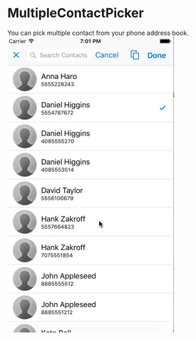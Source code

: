 # MultipleContactPicker
You can pick multiple contact from your phone address book.
![alt tag](https://github.com/jshivam/MultipleContactPicker/blob/master/contactPicker.gif)
